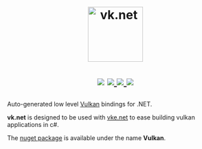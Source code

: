 <h1 align="center">
  <br>
  <a href="https://github.com/jpbruyere/vk.net/blob/master/VK/vk.net-128.png">
    <img src="https://github.com/jpbruyere/vk.net/blob/master/VK/vk.net-128.png" alt="vk.net" width="128">
  </a> 
<p align="center">
  <a href="https://www.nuget.org/packages/Vulkan"><img src="https://buildstats.info/nuget/Vulkan"></a>
  <a href="https://travis-ci.org/jpbruyere/vk.net">
      <img src="https://img.shields.io/travis/jpbruyere/vk.net.svg?&logo=travis&logoColor=white>
  </a>
  <a href="https://ci.appveyor.com/project/jpbruyere/vk-net">
    <img src="https://img.shields.io/appveyor/ci/jpbruyere/vk-net?logo=appveyor&logoColor=lightgrey">
  </a>
  <a href="https://www.paypal.me/GrandTetraSoftware">
    <img src="https://img.shields.io/badge/Donate-PayPal-green.svg">
  </a>
</p>
</h1>

Auto-generated low level [Vulkan](https://www.khronos.org/vulkan/) bindings for .NET. 

**vk.net** is designed to be used with [vke.net](https://github.com/jpbruyere/vke.net) to ease building vulkan applications in c#.

The [nuget package](https://www.nuget.org/packages/Vulkan) is available under the name **Vulkan**.




